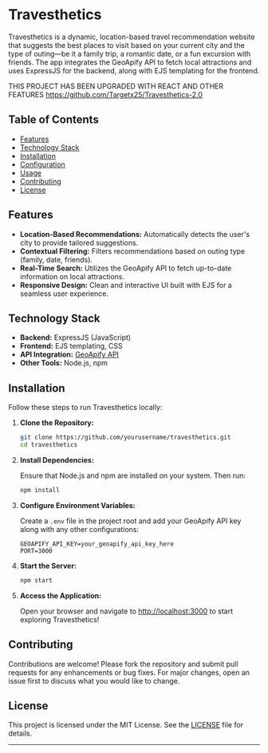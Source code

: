 

# Travesthetics

Travesthetics is a dynamic, location-based travel recommendation website that suggests the best places to visit based on your current city and the type of outing—be it a family trip, a romantic date, or a fun excursion with friends. The app integrates the GeoApify API to fetch local attractions and uses ExpressJS for the backend, along with EJS templating for the frontend.


THIS PROJECT HAS BEEN UPGRADED WITH REACT AND OTHER FEATURES 
https://github.com/Targetx25/Travesthetics-2.0

## Table of Contents

- [Features](#features)
- [Technology Stack](#technology-stack)
- [Installation](#installation)
- [Configuration](#configuration)
- [Usage](#usage)
- [Contributing](#contributing)
- [License](#license)

## Features

- **Location-Based Recommendations:** Automatically detects the user's city to provide tailored suggestions.
- **Contextual Filtering:** Filters recommendations based on outing type (family, date, friends).
- **Real-Time Search:** Utilizes the GeoApify API to fetch up-to-date information on local attractions.
- **Responsive Design:** Clean and interactive UI built with EJS for a seamless user experience.

## Technology Stack

- **Backend:** ExpressJS (JavaScript)
- **Frontend:** EJS templating, CSS
- **API Integration:** [GeoApify API](https://www.geoapify.com/)
- **Other Tools:** Node.js, npm

## Installation

Follow these steps to run Travesthetics locally:

1. **Clone the Repository:**

   ```bash
   git clone https://github.com/yourusername/travesthetics.git
   cd travesthetics
   ```

2. **Install Dependencies:**

   Ensure that Node.js and npm are installed on your system. Then run:

   ```bash
   npm install
   ```

3. **Configure Environment Variables:**

   Create a `.env` file in the project root and add your GeoApify API key along with any other configurations:

   ```env
   GEOAPIFY_API_KEY=your_geoapify_api_key_here
   PORT=3000
   ```

4. **Start the Server:**

   ```bash
   npm start
   ```

5. **Access the Application:**

   Open your browser and navigate to [http://localhost:3000](http://localhost:3000) to start exploring Travesthetics!

## Contributing

Contributions are welcome! Please fork the repository and submit pull requests for any enhancements or bug fixes. For major changes, open an issue first to discuss what you would like to change.

## License

This project is licensed under the MIT License. See the [LICENSE](LICENSE) file for details.

---

